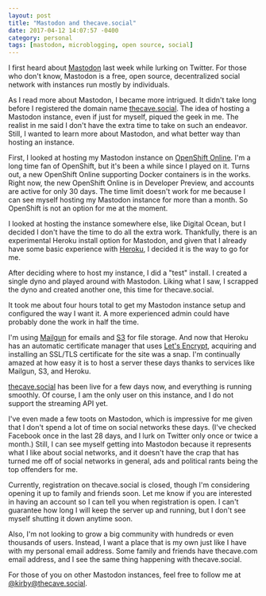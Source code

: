 ```yaml
---
layout: post
title: "Mastodon and thecave.social"
date: 2017-04-12 14:07:57 -0400
category: personal
tags: [mastodon, microblogging, open source, social]
---
```

I first heard about [Mastodon](https://github.com/tootsuite/mastodon) last week while lurking on Twitter. For those who don't know, Mastodon is a free, open source, decentralized social network with instances run mostly by individuals. 

As I read more about Mastodon, I became more intrigued. It didn't take long before I registered the domain name [thecave.social](https://thecave.social/). The idea of hosting a Mastodon instance, even if just for myself, piqued the geek in me. The realist in me said I don't have the extra time to take on such an endeavor. Still, I wanted to learn more about Mastodon, and what better way than hosting an instance.

First, I looked at hosting my Mastodon instance on [OpenShift Online](https://www.openshift.com). I'm a long time fan of OpenShift, but it's been a while since I played on it. Turns out, a new OpenShift Online supporting Docker containers is in the works. Right now, the new OpenShift Online is in Developer Preview, and accounts are active for only 30 days. The time limit doesn't work for me because I can see myself hosting my Mastodon instance for more than a month. So OpenShift is not an option for me at the moment.

I looked at hosting the instance somewhere else, like Digital Ocean, but I decided I don't have the time to do all the extra work. Thankfully, there is an experimental Heroku install option for Mastodon, and given that I already have some basic experience with [Heroku](https://www.heroku.com), I decided it is the way to go for me.

After deciding where to host my instance, I did a "test" install. I created a single dyno and played around with Mastodon. Liking what I saw, I scrapped the dyno and created another one, this time for thecave.social. 

It took me about four hours total to get my Mastodon instance setup and configured the way I want it. A more experienced admin could have probably done the work in half the time. 

I'm using [Mailgun](https://www.mailgun.com) for emails and [S3](https://aws.amazon.com/s3/) for file storage. And now that Heroku has an automatic certificate manager that uses [Let's Encrypt](https://letsencrypt.org), acquiring and installing an SSL/TLS certificate for the site was a snap. I'm continually amazed at how easy it is to host a server these days thanks to services like Mailgun, S3, and Heroku. 

[thecave.social](https://thecave.social/) has been live for a few days now, and everything is running smoothly. Of course, I am the only user on this instance, and I do not support the streaming API yet. 

I've even made a few toots on Mastodon, which is impressive for me given that I don't spend a lot of time on social networks these days. (I've checked Facebook once in the last 28 days, and I lurk on Twitter only once or twice a month.) Still, I can see myself getting into Mastodon because it represents what I like about social networks, and it doesn't have the crap that has turned me off of social networks in general, ads and political rants being the top offenders for me.

Currently, registration on thecave.social is closed, though I'm considering opening it up to family and friends soon. Let me know if you are interested in having an account so I can tell you when registration is open. I can't guarantee how long I will keep the server up and running, but I don't see myself shutting it down anytime soon.

Also, I'm not looking to grow a big community with hundreds or even thousands of users. Instead, I want a place that is my own just like I have with my personal email address. Some family and friends have thecave.com email address, and I see the same thing happening with thecave.social.

For those of you on other Mastodon instances, feel free to follow me at [@kirby@thecave.social](https://thecave.social/@kirby).